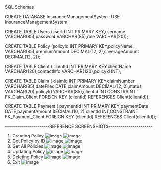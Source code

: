 SQL Schemas

CREATE DATABASE InsuranceManagementSystem; USE InsuranceManagementSystem;

CREATE TABLE Users (userId INT PRIMARY KEY,username VARCHAR(85),password VARCHAR(85),role VARCHAR(20));

CREATE TABLE Policy (policyId INT PRIMARY KEY,policyName VARCHAR(85),premiumAmount DECIMAL(12, 2),coverageAmount DECIMAL(12, 2));

CREATE TABLE Client (
    clientId INT PRIMARY KEY,clientName VARCHAR(120),contactInfo VARCHAR(120),policyId INT);

CREATE TABLE Claim (
    claimId INT PRIMARY KEY,claimNumber VARCHAR(85),dateFiled DATE,claimAmount DECIMAL(12, 2),status VARCHAR(20),policyId VARCHAR(85),clientId INT,CONSTRAINT FK_Claim_Client FOREIGN KEY (clientId) REFERENCES Client(clientId));

CREATE TABLE Payment (
    paymentId INT PRIMARY KEY,paymentDate DATE,paymentAmount DECIMAL(10, 2),clientId INT,CONSTRAINT FK_Payment_Client FOREIGN KEY (clientId) REFERENCES Client(clientId));

  ----------------------REFERENCE SCREENSHIOTS----------------------

1. Creating Policy
![image](https://github.com/user-attachments/assets/92ce6626-ff56-4963-9e6e-bfd4c3dff88e)
![image](https://github.com/user-attachments/assets/cf69c096-5d80-40d6-a374-b344fb2c9166)
2. Get Policy by ID
![image](https://github.com/user-attachments/assets/cf9c0a97-72df-4693-a43d-f8f3e3f2d162)
![image](https://github.com/user-attachments/assets/bd27e33d-22dc-4fd5-be40-d3db3a3f44d3)
3. Get All Policies
![image](https://github.com/user-attachments/assets/8766bc6c-7cd8-40d9-b693-0e0c8c0f7835)
![image](https://github.com/user-attachments/assets/ebc30b37-a8d1-4736-b2d1-fa58588136d0)
4. Updating Policy
![image](https://github.com/user-attachments/assets/ce8e3edb-40a5-457b-846a-1b78cee97576)
![image](https://github.com/user-attachments/assets/df71fb4a-94ea-406a-9707-8bd589a8c579)
5. Deleting Policy
![image](https://github.com/user-attachments/assets/dff59299-60ce-4d02-9061-a643bd399a77)
![image](https://github.com/user-attachments/assets/4075b992-1e32-42fe-8a5e-4f5e49e31095)
6. Exit
![image](https://github.com/user-attachments/assets/5c4eb1fb-ed31-4dee-bbf1-7fcb12014434)











